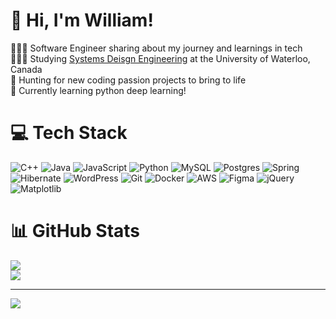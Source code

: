 


# 👋 Hi, I'm William!
🧑🏻‍💻 Software Engineer sharing about my journey and learnings in tech<br/>
👨🏻‍🎓 Studying [Systems Deisgn Engineering](https://uwaterloo.ca/systems-design-engineering/) at the University of Waterloo, Canada<br/>
🎨 Hunting for new coding passion projects to bring to life<br>💭 Currently learning python deep learning!</br>

# 💻 Tech Stack
![C++](https://img.shields.io/badge/c++-%2300599C.svg?style=for-the-badge&logo=c%2B%2B&logoColor=white) ![Java](https://img.shields.io/badge/java-%23ED8B00.svg?style=for-the-badge&logo=openjdk&logoColor=white) ![JavaScript](https://img.shields.io/badge/javascript-%23323330.svg?style=for-the-badge&logo=javascript&logoColor=%23F7DF1E) ![Python](https://img.shields.io/badge/python-3670A0?style=for-the-badge&logo=python&logoColor=ffdd54) ![MySQL](https://img.shields.io/badge/mysql-4479A1.svg?style=for-the-badge&logo=mysql&logoColor=white) ![Postgres](https://img.shields.io/badge/postgres-%23316192.svg?style=for-the-badge&logo=postgresql&logoColor=white) ![Spring](https://img.shields.io/badge/spring-%236DB33F.svg?style=for-the-badge&logo=spring&logoColor=white) ![Hibernate](https://img.shields.io/badge/Hibernate-59666C?style=for-the-badge&logo=Hibernate&logoColor=white) ![WordPress](https://img.shields.io/badge/WordPress-%23117AC9.svg?style=for-the-badge&logo=WordPress&logoColor=white) ![Git](https://img.shields.io/badge/git-%23F05033.svg?style=for-the-badge&logo=git&logoColor=white) ![Docker](https://img.shields.io/badge/docker-%230db7ed.svg?style=for-the-badge&logo=docker&logoColor=white) ![AWS](https://img.shields.io/badge/AWS-%23FF9900.svg?style=for-the-badge&logo=amazon-aws&logoColor=white) ![Figma](https://img.shields.io/badge/figma-%23F24E1E.svg?style=for-the-badge&logo=figma&logoColor=white) ![jQuery](https://img.shields.io/badge/jquery-%230769AD.svg?style=for-the-badge&logo=jquery&logoColor=white) ![Matplotlib](https://img.shields.io/badge/Matplotlib-%23ffffff.svg?style=for-the-badge&logo=Matplotlib&logoColor=black)
# 📊 GitHub Stats
![](https://github-readme-streak-stats.herokuapp.com/?user=wmcv&theme=codeSTACKr&hide_border=false)<br/>
![](https://github-readme-stats.vercel.app/api/top-langs/?username=wmcv&theme=codeSTACKr&hide_border=false&include_all_commits=false&count_private=false&layout=compact)

---
[![](https://visitcount.itsvg.in/api?id=wmcv&icon=0&color=5)](https://visitcount.itsvg.in)

<!-- Proudly created with GPRM ( https://gprm.itsvg.in ) -->
